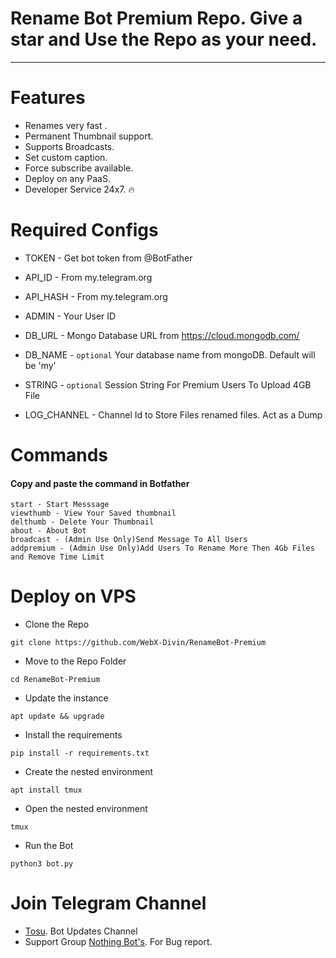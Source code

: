# Rename Bot Premium Repo. Give a star and Use the Repo as your need.

----

# Features
 - Renames very fast .
 - Permanent Thumbnail support.
 - Supports Broadcasts.
 - Set custom caption.
 - Force subscribe available.
 - Deploy on any PaaS.
 - Developer Service 24x7. 🔥

# Required Configs 

* TOKEN         - Get bot token from @BotFather

* API_ID        - From my.telegram.org 

* API_HASH      - From my.telegram.org 

* ADMIN         - Your User ID 

* DB_URL  - Mongo Database URL from https://cloud.mongodb.com/

* DB_NAME  - ```optional``` Your database name from mongoDB. Default will be 'my'

* STRING -  ```optional``` Session String For Premium Users To Upload 4GB File

* LOG_CHANNEL - Channel Id to Store Files renamed files. Act as a Dump

# Commands

#### Copy and paste the command in Botfather

```
start - Start Messsage 
viewthumb - View Your Saved thumbnail
delthumb - Delete Your Thumbnail
about - About Bot 
broadcast - (Admin Use Only)Send Message To All Users
addpremium - (Admin Use Only)Add Users To Rename More Then 4Gb Files and Remove Time Limit 

```

# Deploy on VPS

* Clone the Repo
```
git clone https://github.com/WebX-Divin/RenameBot-Premium
```
* Move to the Repo Folder
```
cd RenameBot-Premium
```
* Update the instance
```
apt update && upgrade
```
* Install the requirements
```
pip install -r requirements.txt
```
* Create the nested environment
```
apt install tmux
```
* Open the nested environment
```
tmux
```
* Run the Bot
```
python3 bot.py
```

 # Join Telegram Channel 
 - [Tosu](https://t.me/about_tosuu). Bot Updates Channel
 - Support Group [Nothing Bot's](https://t.me/nothing_bots_support). For Bug report.
